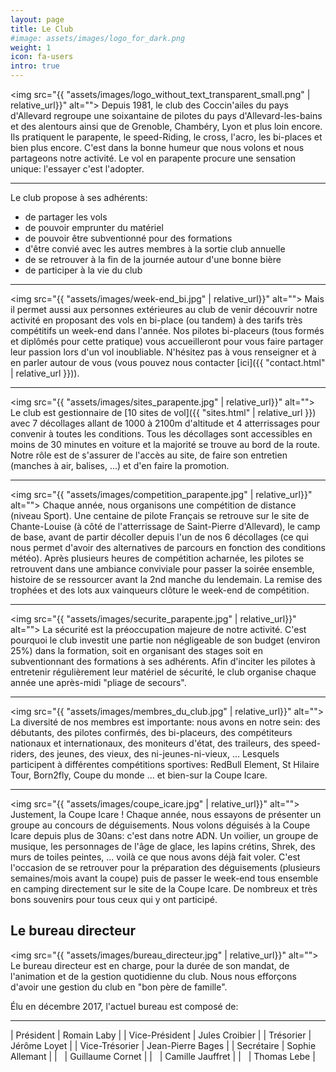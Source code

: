 ```yaml
---
layout: page
title: Le Club
#image: assets/images/logo_for_dark.png
weight: 1
icon: fa-users
intro: true
---
```


<a class="image left" style="max-width: 20%;"><img src="{{ "assets/images/logo_without_text_transparent_small.png" | relative_url}}" alt=""></a>
Depuis 1981, le club des Coccin'ailes du pays d'Allevard regroupe une soixantaine de pilotes du pays d'Allevard-les-bains et des alentours ainsi que de Grenoble, Chambéry, Lyon et plus loin encore. Ils pratiquent le parapente, le speed-Riding, le cross, l'acro, les bi-places et bien plus encore. C'est dans la bonne humeur que nous volons et nous partageons notre activité. Le vol en parapente procure une sensation unique: l'essayer c'est l'adopter.

* * *

Le club propose à ses adhérents:
- de partager les vols
- de pouvoir emprunter du matériel
- de pouvoir être subventionné pour des formations
- d'être convié avec les autres membres à la sortie club annuelle
- de se retrouver à la fin de la journée autour d'une bonne bière
- de participer à la vie du club

* * *

<a class="image right" style="max-width: 40%;"><img src="{{ "assets/images/week-end_bi.jpg" | relative_url}}" alt=""></a>
Mais il permet aussi aux personnes extérieures au club de venir découvrir notre activité en proposant des vols en bi-place (ou tandem) à des tarifs très compétitifs un week-end dans l'année.
Nos pilotes bi-placeurs (tous formés et diplômés pour cette pratique) vous accueilleront pour vous faire partager leur passion lors d'un vol inoubliable.
N'hésitez pas à vous renseigner et à en parler autour de vous (vous pouvez nous contacter [ici]({{ "contact.html" | relative_url }})).

* * *

<a class="image left" style="max-width: 40%;"><img src="{{ "assets/images/sites_parapente.jpg" | relative_url}}" alt=""></a>
Le club est gestionnaire de [10 sites de vol]({{ "sites.html" | relative_url }}) avec 7 décollages allant de 1000 à 2100m d'altitude et 4 atterrissages pour convenir à toutes les conditions. Tous les décollages sont accessibles en moins de 30 minutes en voiture et la majorité se trouve au bord de la route. Notre rôle est de s'assurer de l'accès au site, de faire son entretien (manches à air, balises, ...) et d'en faire la promotion.

* * *

<a class="image right" style="max-width: 40%;"><img src="{{ "assets/images/competition_parapente.jpg" | relative_url}}" alt=""></a>
Chaque année, nous organisons une compétition de distance (niveau Sport). Une centaine de pilote Français se retrouve sur le site de Chante-Louise (à côté de l'atterrissage de Saint-Pierre d'Allevard), le camp de base, avant de partir décoller depuis l'un de nos 6 décollages (ce qui nous permet d'avoir des alternatives de parcours en fonction des conditions météo). Après plusieurs heures de compétition acharnée, les pilotes se retrouvent dans une ambiance conviviale pour passer la soirée ensemble, histoire de se ressourcer avant la 2nd manche du lendemain. La remise des trophées et des lots aux vainqueurs clôture le week-end de compétition.

* * *

<a class="image left" style="max-width: 40%;"><img src="{{ "assets/images/securite_parapente.jpg" | relative_url}}" alt=""></a>
La sécurité est la préoccupation majeure de notre activité. C'est pourquoi le club investit une partie non négligeable de son budget (environ 25%) dans la formation, soit en organisant des stages soit en subventionnant des formations à ses adhérents. Afin d'inciter les pilotes à entretenir régulièrement leur matériel de sécurité, le club organise chaque année une après-midi "pliage de secours".

* * *

<a class="image right" style="max-width: 40%;"><img src="{{ "assets/images/membres_du_club.jpg" | relative_url}}" alt=""></a>
La diversité de nos membres est importante: nous avons en notre sein: des débutants, des pilotes confirmés, des bi-placeurs, des compétiteurs nationaux et internationaux, des moniteurs d'état, des traileurs, des speed-riders, des jeunes, des vieux, des ni-jeunes-ni-vieux, ... Lesquels participent à différentes compétitions sportives: RedBull Element, St Hilaire Tour, Born2fly, Coupe du monde ... et bien-sur la Coupe Icare.

* * *

<a class="image left" style="max-width: 40%;"><img src="{{ "assets/images/coupe_icare.jpg" | relative_url}}" alt=""></a>
Justement, la Coupe Icare ! Chaque année, nous essayons de présenter un groupe au concours de déguisements. Nous volons déguisés à la Coupe Icare depuis plus de 30ans: c'est dans notre ADN. Un voilier, un groupe de musique, les personnages de l'âge de glace, les lapins crétins, Shrek, des murs de toiles peintes, ... voilà ce que nous avons déjà fait voler. C'est l'occasion de se retrouver pour la préparation des déguisements (plusieurs semaines/mois avant la coupe) puis de passer le week-end tous ensemble en camping directement sur le site de la Coupe Icare. De nombreux et très bons souvenirs pour tous ceux qui y ont participé.

## Le bureau directeur
<a class="image right" style="max-width: 40%;"><img src="{{ "assets/images/bureau_directeur.jpg" | relative_url}}" alt=""></a>
Le bureau directeur est en charge, pour la durée de son mandat, de l'animation et de la gestion quotidienne du club. Nous nous efforçons d'avoir une gestion du club en "bon père de famille".

Élu en décembre 2017, l'actuel bureau est composé de:

* * *

| Président | Romain Laby |
| Vice-Président | Jules Croibier |
| Trésorier | Jérôme Loyet |
| Vice-Trésorier | Jean-Pierre Bages |
| Secrétaire | Sophie Allemant |
| &nbsp; | Guillaume Cornet |
| &nbsp; | Camille Jauffret |
| &nbsp; | Thomas Lebe |
